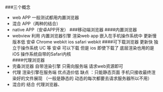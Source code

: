 ###三个概念
  - web APP 一般测试都用内置浏览器
  - 混合 APP（两种的结合）
  - native APP（安卓APP开发） 
###移动端浏览器
  ####内置浏览器  
  - webview 利用 内置浏览器引擎 渲染web app 
    嵌入在手机操作系统中  更新慢 版本低
     安卓  Chrome webkit
     ios  safari webkit 
  ####可下载浏览器
      更新快 独立于操作系统 UC 等
       安卓 可以下载 但是 ios 即使下载了  底层渲染也用的是 iOS 操作系统自带的Safari内核    
  ####代理浏览器
   - 完备浏览器
     自带渲染引擎  只需向服务端 请求web资源即可 
   - 代理  渲染引擎在服务端   优点造价低  缺点 ：只能静态页面 
      手机只接收最终渲染好的文件展现 （一般是静态的  动态的每次都要去请求服务器所以不用） 
   - 混合的  结合 代理浏览器、